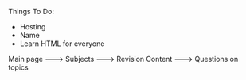 Things To Do:
- Hosting
- Name
- Learn HTML for everyone


Main page ---> Subjects ---> Revision Content ---> Questions on topics
